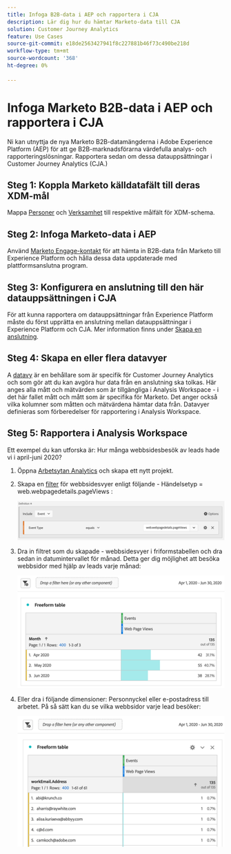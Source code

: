 ```yaml
---
title: Infoga B2B-data i AEP och rapportera i CJA
description: Lär dig hur du hämtar Marketo-data till CJA
solution: Customer Journey Analytics
feature: Use Cases
source-git-commit: e18de2563427941f8c227881b46f73c490be218d
workflow-type: tm+mt
source-wordcount: '368'
ht-degree: 0%

---
```



# Infoga Marketo B2B-data i AEP och rapportera i CJA

Ni kan utnyttja de nya Marketo B2B-datamängderna i Adobe Experience Platform (AEP) för att ge B2B-marknadsförarna värdefulla analys- och rapporteringslösningar. Rapportera sedan om dessa datauppsättningar i Customer Journey Analytics (CJA.)

## Steg 1: Koppla Marketo källdatafält till deras XDM-mål

Mappa [Personer](https://experienceleague.adobe.com/docs/experience-platform/sources/connectors/adobe-applications/mapping/marketo.html?lang=en#persons) och [Verksamhet](https://experienceleague.adobe.com/docs/experience-platform/sources/connectors/adobe-applications/mapping/marketo.html?lang=en#activities) till respektive målfält för XDM-schema.

## Steg 2: Infoga Marketo-data i AEP

Använd [Marketo Engage-kontakt](https://experienceleague.adobe.com/docs/experience-platform/sources/connectors/adobe-applications/marketo/marketo.html?lang=en) för att hämta in B2B-data från Marketo till Experience Platform och hålla dessa data uppdaterade med plattformsanslutna program.

## Steg 3: Konfigurera en anslutning till den här datauppsättningen i CJA

För att kunna rapportera om datauppsättningar från Experience Platform måste du först upprätta en anslutning mellan datauppsättningar i Experience Platform och CJA. Mer information finns under [Skapa en anslutning](https://experienceleague.adobe.com/docs/analytics-platform/using/cja-connections/create-connection.html?lang=en).

## Steg 4: Skapa en eller flera datavyer

A [datavy](/help/data-views/data-views.md) är en behållare som är specifik för Customer Journey Analytics och som gör att du kan avgöra hur data från en anslutning ska tolkas. Här anges alla mått och mätvärden som är tillgängliga i Analysis Workspace - i det här fallet mått och mått som är specifika för Marketo. Det anger också vilka kolumner som måtten och mätvärdena hämtar data från. Datavyer definieras som förberedelser för rapportering i Analysis Workspace.

## Steg 5: Rapportera i Analysis Workspace

Ett exempel du kan utforska är: Hur många webbsidesbesök av leads hade vi i april-juni 2020?

1. Öppna [Arbetsytan Analytics](/help/analysis-workspace/home.md) och skapa ett nytt projekt.

1. Skapa en [filter](/help/components/filters/create-filters.md) för webbsidesvyer enligt följande - Händelsetyp = web.webpagedetails.pageViews :

   ![](assets/marketo-filter.png)

1. Dra in filtret som du skapade - webbsidesvyer i friformstabellen och dra sedan in datumintervallet för månad. Detta ger dig möjlighet att besöka webbsidor med hjälp av leads varje månad:

   ![](assets/marketo-freeform.png)

1. Eller dra i följande dimensioner: Personnyckel eller e-postadress till arbetet. På så sätt kan du se vilka webbsidor varje lead besöker:

   ![](assets/marketo-freeform2.png)

